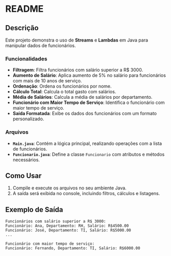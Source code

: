# README

## Descrição

Este projeto demonstra o uso de **Streams** e **Lambdas** em Java para manipular dados de funcionários.

### Funcionalidades

- **Filtragem**: Filtra funcionários com salário superior a R$ 3000.
- **Aumento de Salário**: Aplica aumento de 5% no salário para funcionários com mais de 10 anos de serviço.
- **Ordenação**: Ordena os funcionários por nome.
- **Cálculo Total**: Calcula o total gasto com salários.
- **Média de Salários**: Calcula a média de salários por departamento.
- **Funcionário com Maior Tempo de Serviço**: Identifica o funcionário com maior tempo de serviço.
- **Saída Formatada**: Exibe os dados dos funcionários com um formato personalizado.

### Arquivos

- **`Main.java`**: Contém a lógica principal, realizando operações com a lista de funcionários.
- **`Funcionario.java`**: Define a classe `Funcionario` com atributos e métodos necessários.

## Como Usar

1. Compile e execute os arquivos no seu ambiente Java.
2. A saída será exibida no console, incluindo filtros, cálculos e listagens.

## Exemplo de Saída

```plaintext
Funcionários com salário superior a R$ 3000:
Funcionário: Ana, Departamento: RH, Salário: R$4500.00
Funcionário: José, Departamento: TI, Salário: R$5000.00
...

Funcionário com maior tempo de serviço:
Funcionário: Fernando, Departamento: TI, Salário: R$6000.00
